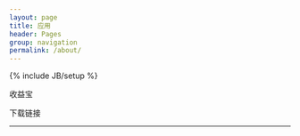 ```yaml
---
layout: page
title: 应用 
header: Pages
group: navigation
permalink: /about/
---
```


{% include JB/setup %}


收益宝

下载链接


<hr/>


